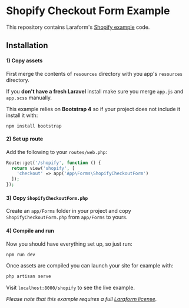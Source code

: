 # Shopify Checkout Form Example

This repository contains Laraform's [Shopify example](https://laraform.io/examples#shopify) code.

## Installation

#### 1) Copy assets

First merge the contents of `resources` directory with you app's `resources` directory.

If you **don't have a fresh Laravel** install make sure you merge `app.js` and `app.scss` manually. 

This example relies on **Bootstrap 4** so if your project does not include it install it with:

```
npm install bootstrap
```

#### 2) Set up route

Add the following to your `routes/web.php`:

``` php
Route::get('/shopify', function () {
  return view('shopify', [
    'checkout' => app('App\Forms\ShopifyCheckoutForm')
  ]);
});
```

#### 3) Copy `ShopifyCheckoutForm.php`

Create an `app/Forms` folder in your project and copy `ShopifyCheckoutForm.php` from `app/Forms` to yours.

#### 4) Compile and run

Now you should have everything set up, so just run:

``` bash
npm run dev
```

Once assets are compiled you can launch your site for example with:

``` bash
php artisan serve
```

Visit `localhost:8000/shopify` to see the live example.

*Please note that this example requires a full [Laraform license](https://laraform.io/pricing).*
